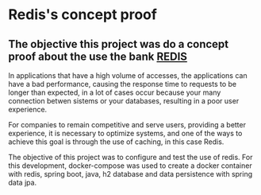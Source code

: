 # Redis's concept proof

## The objective this project was do a concept proof about the use the bank [REDIS](https://redis.com/)

<p>In applications that have a high volume of accesses, the applications can have a bad performance, causing the response time to requests to be longer than expected, in a lot of cases occur because your  many connection betwen sistems or your databases, resulting in a poor user experience. </p>

<p>For companies to remain competitive and serve users, providing a better experience, it is necessary to optimize systems, and one of the ways to achieve this goal is through the use of caching, in this case Redis.</p>

<p>The objective of this project was to configure and test the use of redis. For this development, docker-compose was used to create a docker container with redis, spring boot, java, h2 database and data persistence with spring data jpa.</p>

![]()
